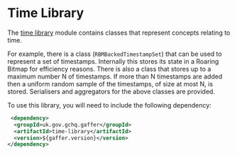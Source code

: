 # Time Library

The [time library](https://github.com/gchq/Gaffer/tree/master/library/time-library) module contains classes that represent concepts relating to time.

For example, there is a class (`RBMBackedTimestampSet`) that can be used to represent a set of timestamps. Internally this stores its state in a Roaring Bitmap for efficiency reasons.
There is also a class that stores up to a maximum number N of timestamps. If more than N timestamps are added then a uniform random sample of the timestamps, of size at most N, is stored. Serialisers and aggregators for the above classes are provided.

To use this library, you will need to include the following dependency:

```xml
 <dependency>
  <groupId>uk.gov.gchq.gaffer</groupId>
  <artifactId>time-library</artifactId>
  <version>${gaffer.version}</version>
</dependency>
```
